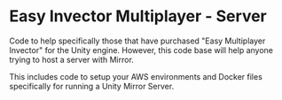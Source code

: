 # Easy Invector Multiplayer - Server
Code to help specifically those that have purchased "Easy Multiplayer Invector" for the Unity engine. However, this code base will help anyone trying to host a server with Mirror.

This includes code to setup your AWS environments and Docker files specifically for running a Unity Mirror Server.